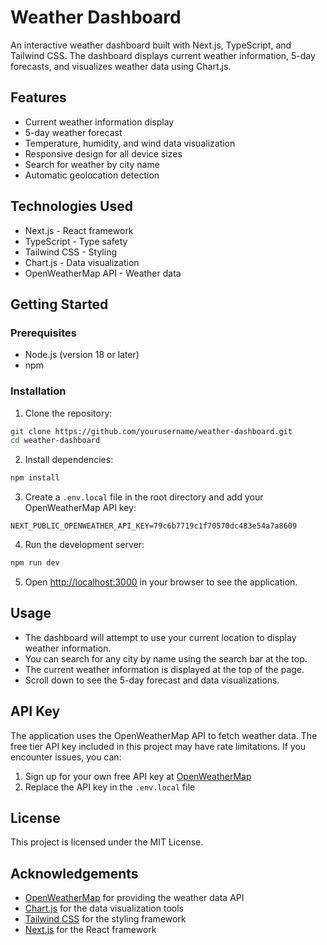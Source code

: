 # Weather Dashboard

An interactive weather dashboard built with Next.js, TypeScript, and Tailwind CSS. The dashboard displays current weather information, 5-day forecasts, and visualizes weather data using Chart.js.

## Features

- Current weather information display
- 5-day weather forecast
- Temperature, humidity, and wind data visualization
- Responsive design for all device sizes
- Search for weather by city name
- Automatic geolocation detection

## Technologies Used

- Next.js - React framework
- TypeScript - Type safety
- Tailwind CSS - Styling
- Chart.js - Data visualization
- OpenWeatherMap API - Weather data

## Getting Started

### Prerequisites

- Node.js (version 18 or later)
- npm

### Installation

1. Clone the repository:

```bash
git clone https://github.com/yourusername/weather-dashboard.git
cd weather-dashboard
```

2. Install dependencies:

```bash
npm install
```

3. Create a `.env.local` file in the root directory and add your OpenWeatherMap API key:

```
NEXT_PUBLIC_OPENWEATHER_API_KEY=79c6b7719c1f70570dc483e54a7a8609
```

4. Run the development server:

```bash
npm run dev
```

5. Open [http://localhost:3000](http://localhost:3000) in your browser to see the application.

## Usage

- The dashboard will attempt to use your current location to display weather information.
- You can search for any city by name using the search bar at the top.
- The current weather information is displayed at the top of the page.
- Scroll down to see the 5-day forecast and data visualizations.

## API Key

The application uses the OpenWeatherMap API to fetch weather data. The free tier API key included in this project may have rate limitations. If you encounter issues, you can:

1. Sign up for your own free API key at [OpenWeatherMap](https://openweathermap.org/api)
2. Replace the API key in the `.env.local` file

## License

This project is licensed under the MIT License.

## Acknowledgements

- [OpenWeatherMap](https://openweathermap.org/) for providing the weather data API
- [Chart.js](https://www.chartjs.org/) for the data visualization tools
- [Tailwind CSS](https://tailwindcss.com/) for the styling framework
- [Next.js](https://nextjs.org/) for the React framework 